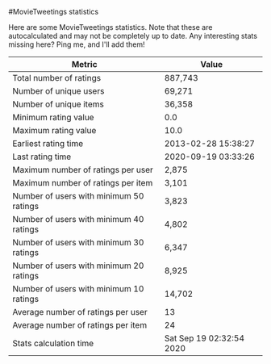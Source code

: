 #MovieTweetings statistics

Here are some MovieTweetings statistics. Note that these are autocalculated and may not be completely up to date. Any interesting stats missing here? Ping me, and I'll add them!

Metric | Value
--- | ---
Total number of ratings                 | 887,743
Number of unique users                  | 69,271
Number of unique items                  | 36,358
Minimum rating value                    | 0.0
Maximum rating value                    | 10.0
Earliest rating time                    | 2013-02-28 15:38:27
Last rating time                        | 2020-09-19 03:33:26
Maximum number of ratings per user      | 2,875
Maximum number of ratings per item      | 3,101
Number of users with minimum 50 ratings | 3,823
Number of users with minimum 40 ratings | 4,802
Number of users with minimum 30 ratings | 6,347
Number of users with minimum 20 ratings | 8,925
Number of users with minimum 10 ratings | 14,702
Average number of ratings per user      | 13
Average number of ratings per item      | 24
Stats calculation time                  | Sat Sep 19 02:32:54 2020

